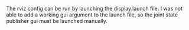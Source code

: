 The rviz config can be run by launching the display.launch file.
I was not able to add a working gui argument to the launch file, so the joint state publisher gui must be launched manually.
